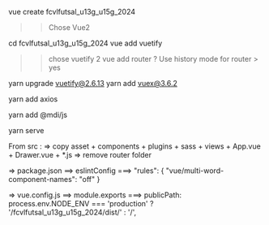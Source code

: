 
vue create fcvlfutsal_u13g_u15g_2024
>> Chose Vue2

cd fcvlfutsal_u13g_u15g_2024
vue add vuetify
>> chose vuetify 2
vue add router
>> ? Use history mode for router > yes

yarn upgrade vuetify@2.6.13
yarn add vuex@3.6.2

yarn add axios

yarn add @mdi/js

yarn serve

From src : 
	=> copy asset + components + plugins + sass + views + App.vue + Drawer.vue + *.js
	=> remove router folder
	
=> package.json
==> eslintConfig
===> 
	"rules": {
      "vue/multi-word-component-names": "off"
    }

=> vue.config.js
==> module.exports
===>
  publicPath: process.env.NODE_ENV === 'production'
    ? '/fcvlfutsal_u13g_u15g_2024/dist/'
    : '/',